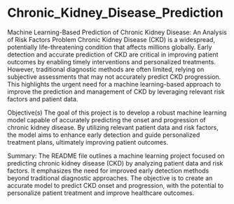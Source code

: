 # Chronic_Kidney_Disease_Prediction
Machine Learning-Based Prediction of Chronic Kidney Disease: An Analysis of Risk Factors
Problem
Chronic Kidney Disease (CKD) is a widespread, potentially life-threatening condition that affects millions globally. Early detection and accurate prediction of CKD are critical in improving patient outcomes by enabling timely interventions and personalized treatments. However, traditional diagnostic methods are often limited, relying on subjective assessments that may not accurately predict CKD progression. This highlights the urgent need for a machine learning-based approach to improve the prediction and management of CKD by leveraging relevant risk factors and patient data.

Objective(s)
The goal of this project is to develop a robust machine learning model capable of accurately predicting the onset and progression of chronic kidney disease. By utilizing relevant patient data and risk factors, the model aims to enhance early detection and guide personalized treatment plans, ultimately improving patient outcomes.

Summary:
The README file outlines a machine learning project focused on predicting chronic kidney disease (CKD) by analyzing patient data and risk factors. It emphasizes the need for improved early detection methods beyond traditional diagnostic approaches. The objective is to create an accurate model to predict CKD onset and progression, with the potential to personalize patient treatment and improve healthcare outcomes.
